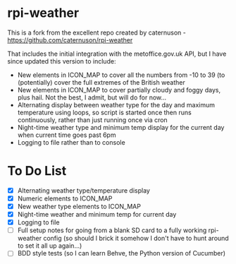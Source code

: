 # rpi-weather
This is a fork from the excellent repo created by caternuson - https://github.com/caternuson/rpi-weather

That includes the initial integration with the metoffice.gov.uk API, but I have since updated this version to include:
* New elements in ICON_MAP to cover all the numbers from -10 to 39 (to (potentially) cover the full extremes of the British weather
* New elements in ICON_MAP to cover partially cloudy and foggy days, plus hail.  Not the best, I admit, but will do for now...
* Alternating display between weather type for the day and maximum temperature using loops, so script is started once then runs continuously, rather than just running once via cron
* Night-time weather type and minimum temp display for the current day when current time goes past 6pm
* Logging to file rather than to console
 

# To Do List
- [X] Alternating weather type/temperature display
- [X] Numeric elements to ICON_MAP
- [X] New weather type elements to ICON_MAP
- [X] Night-time weather and minimum temp for current day
- [X] Logging to file
- [ ] Full setup notes for going from a blank SD card to a fully working rpi-weather config (so should I brick it somehow I don't have to hunt around to set it all up again...)
- [ ] BDD style tests (so I can learn Behve, the Python version of Cucumber)
